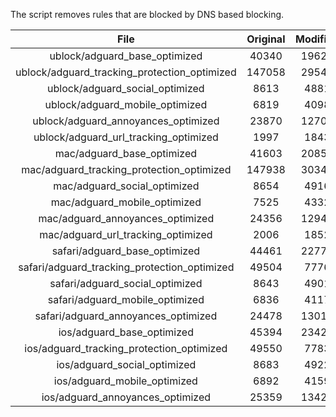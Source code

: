 The script removes rules that are blocked by DNS based blocking.


| File | Original | Modified |
|:----:|:-----:|:-----:|
| ublock/adguard_base_optimized | 40340 | 19629 |
| ublock/adguard_tracking_protection_optimized | 147058 | 29545 |
| ublock/adguard_social_optimized | 8613 | 4881 |
| ublock/adguard_mobile_optimized | 6819 | 4098 |
| ublock/adguard_annoyances_optimized | 23870 | 12700 |
| ublock/adguard_url_tracking_optimized | 1997 | 1843 |
| mac/adguard_base_optimized | 41603 | 20852 |
| mac/adguard_tracking_protection_optimized | 147938 | 30345 |
| mac/adguard_social_optimized | 8654 | 4916 |
| mac/adguard_mobile_optimized | 7525 | 4332 |
| mac/adguard_annoyances_optimized | 24356 | 12946 |
| mac/adguard_url_tracking_optimized | 2006 | 1852 |
| safari/adguard_base_optimized | 44461 | 22774 |
| safari/adguard_tracking_protection_optimized | 49504 | 7776 |
| safari/adguard_social_optimized | 8643 | 4901 |
| safari/adguard_mobile_optimized | 6836 | 4117 |
| safari/adguard_annoyances_optimized | 24478 | 13016 |
| ios/adguard_base_optimized | 45394 | 23429 |
| ios/adguard_tracking_protection_optimized | 49550 | 7783 |
| ios/adguard_social_optimized | 8683 | 4922 |
| ios/adguard_mobile_optimized | 6892 | 4159 |
| ios/adguard_annoyances_optimized | 25359 | 13420 |